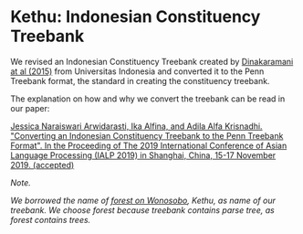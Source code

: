 # Kethu: Indonesian Constituency Treebank
We revised an Indonesian Constituency Treebank created by [Dinakaramani at al (2015)](https://github.com/famrashel/idn-treebank) from Universitas Indonesia and converted it to the Penn Treebank format, the standard in creating the constituency treebank.

The explanation on how and why we convert the treebank can be read in our paper:

[Jessica Naraiswari Arwidarasti, Ika Alfina, and Adila Alfa Krisnadhi. "Converting an Indonesian Constituency Treebank to the Penn Treebank Format". In the Proceeding of The 2019 International Conference of Asian Language Processing (IALP 2019) in Shanghai, China, 15-17 November 2019. (accepted)](https://www.researchgate.net/publication/335883745_Converting_an_Indonesian_Constituency_Treebank_to_the_Penn_Treebank_Format)


*Note.*

*We borrowed the name of [forest on Wonosobo](http://wiki-wisata.blogspot.com/2014/08/hutan-alas-kethu-wonogiri.html), Kethu, as name of our treebank. We choose forest because treebank contains parse tree, as forest contains trees.*
